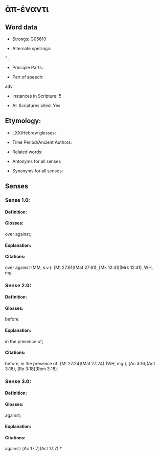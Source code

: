 # ἀπ-έναντι

<!-- Status: S2=NeedsEdits -->
<!-- Lexica used for edits:   -->

## Word data

* Strongs: G05610

* Alternate spellings:

† ,

* Principle Parts: 


* Part of speech: 

adv.

* Instances in Scripture: 5

* All Scriptures cited: Yes

## Etymology: 


* LXX/Hebrew glosses: 


* Time Period/Ancient Authors: 


* Related words: 

* Antonyms for all senses

* Synonyms for all senses: 


## Senses 


### Sense  1.0: 

#### Definition: 

#### Glosses: 

over against; 

#### Explanation: 


#### Citations: 

over against (MM, s.v.): [Mt 27:61](Mat 27:61), [Mk 12:41](Mrk 12:41), WH, mg.

### Sense  2.0: 

#### Definition: 

#### Glosses: 

before; 

#### Explanation: 

in the presence of; 

#### Citations: 

before, in the presence of: [Mt 27:24](Mat 27:24) (WH, mg.), [Ac 3:16](Act 3:16), [Ro 3:18](Rom 3:18).

### Sense  3.0: 

#### Definition: 

#### Glosses: 

against; 

#### Explanation: 


#### Citations: 

against: [Ac 17:7](Act 17:7).†
